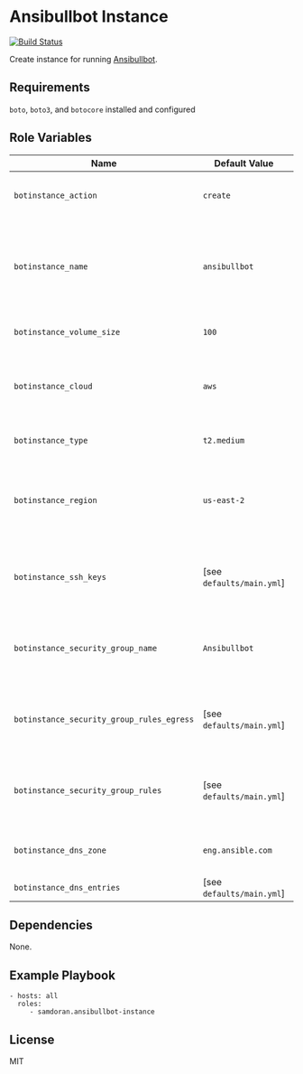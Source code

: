 Ansibullbot Instance
====================
[![Build Status](https://travis-ci.org/samdoran/ansible-role-ansibullbot-instance.svg?branch=master)](https://travis-ci.org/samdoran/ansible-role-ansibullbot-instance)

Create instance for running [Ansibullbot](https://github.com/ansible/ansibullbot).

Requirements
------------

`boto`, `boto3`, and `botocore` installed and configured

Role Variables
--------------

| Name              | Default Value       | Description          |
|-------------------|---------------------|----------------------|
| `botinstance_action` | `create` | Default action to take: `create` or `destroy`. |
| `botinstance_name` | `ansibullbot` | Name tag applied to instance and used for comparing exact count. |
| `botinstance_volume_size` | `100` | Size in GB for the main volume. |
| `botinstance_cloud` | `aws` | Cloud platform where instance will be created. |
| `botinstance_type` | `t2.medium` | Instance type/size to create. |
| `botinstance_region` | `us-east-2` | Region in cloud platform where instance will be created. |
| `botinstance_ssh_keys` | [see `defaults/main.yml`] | Public SSH keys to insert into the instance for logging in. |
| `botinstance_security_group_name` | `Ansibullbot` | Security group name to create in cloud platform. |
| `botinstance_security_group_rules_egress` | [see `defaults/main.yml`] | List of egress ports to allow from the instance. |
| `botinstance_security_group_rules` | [see `defaults/main.yml`] | List of inbound ports allowed to the instance. |
| `botinstance_dns_zone` | `eng.ansible.com` | DNS zone where entries will be created. |
| `botinstance_dns_entries` | [see `defaults/main.yml`] | DNS entries to create. |

Dependencies
------------

None.

Example Playbook
----------------

    - hosts: all
      roles:
         - samdoran.ansibullbot-instance

License
-------

MIT

